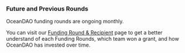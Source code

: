 ### Future and Previous Rounds

OceanDAO funding rounds are ongoing monthly.

You can visit our [Funding Round & Recipient](https://www.notion.so/Funding-Round-Recipients-3cadee15c7c14ee2a6f1ab61de70dfc2) page to get a better understand of each Funding Rounds, which team won a grant, and how OceanDAO has invested over time.